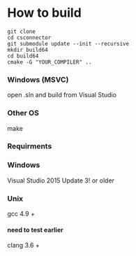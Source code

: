 # How to build 

~~~~
git clone 
cd csconnector
git submodule update --init --recursive
mkdir build64
cd build64
cmake -G "YOUR_COMPILER" ..
~~~~ 

### Windows (MSVC)
  open .sln and build from Visual Studio
### Other OS 
  make 


### Requirments

### Windows
Visual Studio 2015 Update 3! or older
### Unix
gcc 4.9 +
#### need to test earlier
clang 3.6 +  
